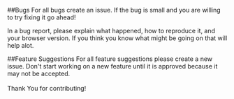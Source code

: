 ##Bugs
For all bugs create an issue.
If the bug is small and you are willing to try fixing it go ahead!

In a bug report, please explain what happened, how to reproduce it, and your browser version. If you think you know what might be going on that will help alot.

##Feature Suggestions
For all feature suggestions please create a new issue.
Don't start working on a new feature until it is approved because it may not be accepted.
<br><br>
Thank You for contributing!
